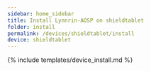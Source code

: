 ```yaml
---
sidebar: home_sidebar
title: Install Lynnrin-AOSP on shieldtablet
folder: install
permalink: /devices/shieldtablet/install
device: shieldtablet
---
```

{% include templates/device_install.md %}
